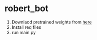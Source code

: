 # robert_bot

1. Downlaod pretrained weights from [here](https://yadi.sk/d/R9TfLSq8Tlv3-g)
2. Install req files 
3. run main.py

